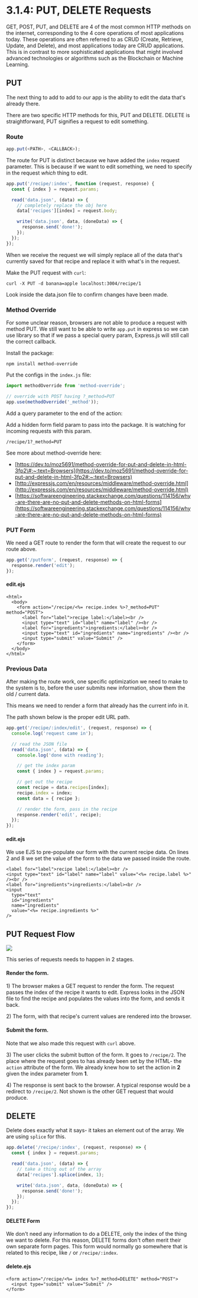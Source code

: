 # 3.1.4: PUT, DELETE Requests

GET, POST, PUT, and DELETE are 4 of the most common HTTP methods on the internet, corresponding to the 4 core operations of most applications today. These operations are often referred to as CRUD \(Create, Retrieve, Update, and Delete\), and most applications today are CRUD applications. This is in contrast to more sophisticated applications that might involved advanced technologies or algorithms such as the Blockchain or Machine Learning.

## PUT

The next thing to add to add to our app is the ability to edit the data that's already there.

There are two specific HTTP methods for this, PUT and DELETE. DELETE is straightforward, PUT signifies a request to edit something.

### Route

```javascript
app.put(<PATH>, <CALLBACK>);
```

The route for PUT is distinct because we have added the `index` request parameter. This is because if we want to edit something, we need to specify in the request _which_ thing to edit.

```javascript
app.put('/recipe/:index', function (request, response) {
  const { index } = request.params;

  read('data.json', (data) => {
    // completely replace the obj here
    data['recipes'][index] = request.body;

    write('data.json', data, (doneData) => {
      response.send('done!');
    });
  });
});
```

When we receive the request we will simply replace all of the data that's currently saved for that recipe and replace it with what's in the request.

Make the PUT request with `curl`:

```markup
curl -X PUT -d banana=apple localhost:3004/recipe/1
```

Look inside the data.json file to confirm changes have been made.

### Method Override

For some unclear reason, browsers are not able to produce a request with method PUT. We still want to be able to write `app.put` in express so we can use library so that if we pass a special query param, Express.js will still call the correct callback.

Install the package:

```markup
npm install method-override
```

Put the configs in the `index.js` file:

```javascript
import methodOverride from 'method-override';

// override with POST having ?_method=PUT
app.use(methodOverride('_method'));
```

Add a query parameter to the end of the action:

Add a hidden form field param to pass into the package. It is watching for incoming requests with this param.

```markup
/recipe/1?_method=PUT
```

See more about method-override here:

* [https://dev.to/moz5691/method-override-for-put-and-delete-in-html-3fp2\#:~:text=Browsers](https://dev.to/moz5691/method-override-for-put-and-delete-in-html-3fp2#:~:text=Browsers)
* [http://expressjs.com/en/resources/middleware/method-override.html](http://expressjs.com/en/resources/middleware/method-override.html)
* [https://softwareengineering.stackexchange.com/questions/114156/why-are-there-are-no-put-and-delete-methods-on-html-forms](https://softwareengineering.stackexchange.com/questions/114156/why-are-there-are-no-put-and-delete-methods-on-html-forms)

### PUT Form

We need a GET route to render the form that will create the request to our route above.

```javascript
app.get('/putform', (request, response) => {
  response.render('edit');
});
```

#### edit.ejs

```markup
<html>
  <body>
    <form action="/recipe/<%= recipe.index %>?_method=PUT" method="POST">
      <label for="label">recipe label:</label><br />
      <input type="text" id="label" name="label" /><br />
      <label for="ingredients">ingredients:</label><br />
      <input type="text" id="ingredients" name="ingredients" /><br />
      <input type="submit" value="Submit" />
    </form>
  </body>
</html>
```

### Previous Data

After making the route work, one specific optimization we need to make to the system is to, before the user submits new information, show them the old / current data.

This means we need to render a form that already has the current info in it.

The path shown below is the proper edit URL path.

```javascript
app.get('/recipe/:index/edit', (request, response) => {
  console.log('request came in');

  // read the JSON file
  read('data.json', (data) => {
    console.log('done with reading');

    // get the index param
    const { index } = request.params;

    // get out the recipe
    const recipe = data.recipes[index];
    recipe.index = index;
    const data = { recipe };

    // render the form, pass in the recipe
    response.render('edit', recipe);
  });
});
```

#### edit.ejs

We use EJS to pre-populate our form with the current recipe data. On lines 2 and 8 we set the value of the form to the data we passed inside the route.

```markup
<label for="label">recipe label:</label><br />
<input type="text" id="label" name="label" value="<%= recipe.label %>" /><br />
<label for="ingredients">ingredients:</label><br />
<input
  type="text"
  id="ingredients"
  name="ingredients"
  value="<%= recipe.ingredients %>"
/>
```

## PUT Request Flow

![](../../.gitbook/assets/put.jpg)

This series of requests needs to happen in 2 stages.

#### **Render the form.**

1\) The browser makes a GET request to render the form. The request passes the index of the recipe it wants to edit. Express looks in the JSON file to find the recipe and populates the values into the form, and sends it back.

2\) The form, with that recipe's current values are rendered into the browser.

#### **Submit the form.**

Note that we also made this request with `curl` above.

3\) The user clicks the submit button of the form. It goes to `/recipe/2`. The place where the request goes to has already been set by the HTML- the `action` attribute of the form. We already knew how to set the action in **2** given the index parameter from **1**.

4\) The response is sent back to the browser. A typical response would be a redirect to `/recipe/2`. Not shown is the other GET request that would produce.

## DELETE

Delete does exactly what it says- it takes an element out of the array. We are using `splice` for this.

```javascript
app.delete('/recipe/:index', (request, response) => {
  const { index } = request.params;

  read('data.json', (data) => {
    // take a thing out of the array
    data['recipes'].splice(index, 1);

    write('data.json', data, (doneData) => {
      response.send('done!');
    });
  });
});
```

#### DELETE Form

We don't need any information to do a DELETE, only the index of the thing we want to delete. For this reason, DELETE forms don't often merit their own separate form pages. This form would normally go somewhere that is related to this recipe, like `/` or `/recipe/:index`.

#### delete.ejs

```markup
<form action="/recipe/<%= index %>?_method=DELETE" method="POST">
  <input type="submit" value="Submit" />
</form>
```

